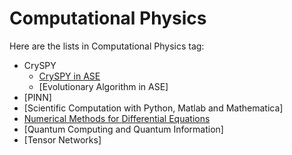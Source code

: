 # Computational Physics

Here are the lists in Computational Physics tag:

- CrySPY
    - [CrySPY in ASE](./2024-10-04-CrySPY.html)
    - [Evolutionary Algorithm in ASE]
- [PINN]
- [Scientific Computation with Python, Matlab and Mathematica]
- [Numerical Methods for Differential Equations](./numerical_method.html)
- [Quantum Computing and Quantum Information]
- [Tensor Networks]